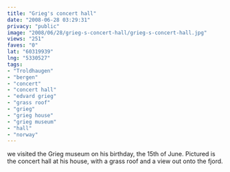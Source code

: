 ```yaml
---
title: "Grieg's concert hall"
date: "2008-06-28 03:29:31"
privacy: "public"
image: "2008/06/28/grieg-s-concert-hall/grieg-s-concert-hall.jpg"
views: "251"
faves: "0"
lat: "60319939"
lng: "5330527"
tags:
- "Troldhaugen"
- "bergen"
- "concert"
- "concert hall"
- "edvard grieg"
- "grass roof"
- "grieg"
- "grieg house"
- "grieg museum"
- "hall"
- "norway"
---
```

we visited the Grieg museum on his birthday, the 15th of June. Pictured is the concert hall at his house, with a grass roof and a view out onto the fjord.<a href="/photos/2008/06/28/griegs-concert-hall"></a>
